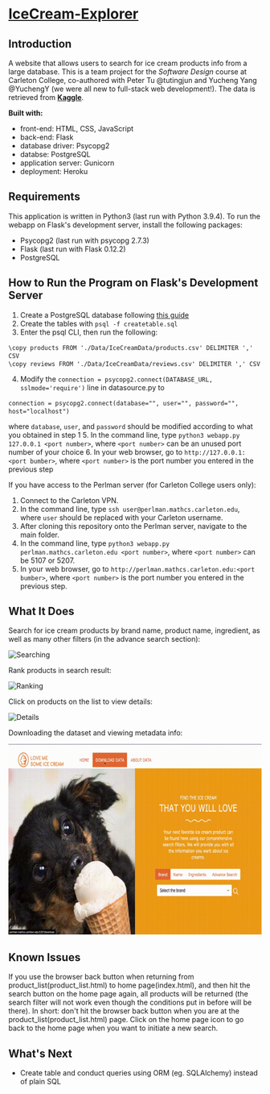 # [IceCream-Explorer](https://ice-cream-explorer.herokuapp.com/)

## Introduction
A website that allows users to search for ice cream products info from a large database. This is a team project for the _Software Design_ course at Carleton College, co-authored with Peter Tu @tutingjun and Yucheng Yang @YuchengY (we were all new to full-stack web development!). The data is retrieved from [**Kaggle**](https://www.kaggle.com/tysonpo/ice-cream-dataset). 

**Built with:**
- front-end: HTML, CSS, JavaScript 
- back-end: Flask
- database driver: Psycopg2
- databse: PostgreSQL
- application server: Gunicorn
- deployment: Heroku


## Requirements
This application is written in Python3 (last run with Python 3.9.4).
To run the webapp on Flask's development server, install the following packages:
- Psycopg2 (last run with psycopg 2.7.3)
- Flask (last run with Flask 0.12.2)
- PostgreSQL


## How to Run the Program on Flask's Development Server
1. Create a PostgreSQL database following [this guide](https://www.guru99.com/postgresql-create-database.html)
2. Create the tables with `psql -f createtable.sql`
3. Enter the psql CLI, then run the following:
```
\copy products FROM './Data/IceCreamData/products.csv' DELIMITER ',' CSV
\copy reviews FROM './Data/IceCreamData/reviews.csv' DELIMITER ',' CSV
```
4. Modify the `connection = psycopg2.connect(DATABASE_URL, sslmode='require')` line in datasource.py to 
```
connection = psycopg2.connect(database="", user="", password="", host="localhost")
```
where `database`, `user`, and `password` should be modified according to what you obtained in step 1
5. In the command line, type `python3 webapp.py 127.0.0.1 <port number>`, where `<port number>` can be an unused port number of your choice
6. In your web browser, go to `http://127.0.0.1:<port bumber>`, where `<port number>` is the port number you entered in the previous step


If you have access to the Perlman server (for Carleton College users only):
1. Connect to the Carleton VPN.
2. In the command line, type `ssh user@perlman.mathcs.carleton.edu`, where `user` should be replaced with your Carleton username.
3. After cloning this repository onto the Perlman server, navigate to the main folder. 
4. In the command line, type `python3 webapp.py perlman.mathcs.carleton.edu <port number>`, where `<port number>` can be 5107 or 5207.
5. In your web browser, go to `http://perlman.mathcs.carleton.edu:<port bumber>`, where `<port number>` is the port number you entered in the previous step.


## What It Does
Search for ice cream products by brand name, product name, ingredient, as well as many other filters (in the advance search section):

![Searching](demo/search.gif)

Rank products in search result:

![Ranking](demo/rank.gif)


Click on products on the list to view details:

![Details](demo/detail.gif)


Downloading the dataset and viewing metadata info: 

![Download](demo/download.gif "Downloading data and Viewing Metadata")


## Known Issues
If you use the browser back button when returning from product_list(product_list.html) to home page(index.html), and then hit the search button on the home page again, all products will be returned (the search filter will not work even though the conditions put in before will be there). In short: don't hit the browser back button when you are at the product_list(product_list.html) page. Click on the home page icon to go back to the home page when you want to initiate a new search.

## What's Next
- Create table and conduct queries using ORM (eg. SQLAlchemy) instead of plain SQL
